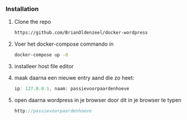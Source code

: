 <!-- GETTING STARTED -->


### Installation


1. Clone the repo
   ```sh
   https://github.com/BrianOldenzeel/docker-wordpress
   ```
2. Voer het docker-compose commando in
   ```sh
   docker-compose up -d
   ```
3. installeer host file editor

4. maak daarna een nieuwe entry aand die zo heet:
   ```js
   ip: 127.0.0.1, naam: passievoorpaardenhoeve
   ```
   
5. open daarna wordpress in je browser door dit in je browser te typen
   ```js
   http://passievoorpaardenhoeve
   ```
